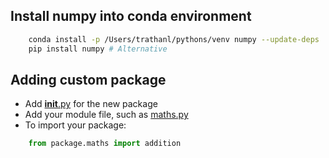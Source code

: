 ## Install numpy into conda environment

```bash
    conda install -p /Users/trathanl/pythons/venv numpy --update-deps
    pip install numpy # Alternative
```

## Adding custom package

- Add [**init**.py](./package/__init__.py) for the new package
- Add your module file, such as [maths.py](./package/maths.py)
- To import your package:

```python
    from package.maths import addition
```
